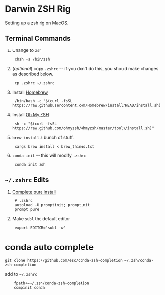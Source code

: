 Darwin ZSH Rig
==============

Setting up a zsh rig on MacOS. 

Terminal Commands
-----------------

1. Change to `zsh`

        chsh -s /bin/zsh

1. (_optional_) copy `.zshrc` -- if you don't do this, you should make changes as described below.

        cp .zshrc ~/.zshrc

1. Install [Homebrew](https://brew.sh)

        /bin/bash -c "$(curl -fsSL https://raw.githubusercontent.com/Homebrew/install/HEAD/install.sh)"

1. Install [Oh My ZSH](https://ohmyz.sh)

        sh -c "$(curl -fsSL https://raw.github.com/ohmyzsh/ohmyzsh/master/tools/install.sh)"

1. `brew install` a bunch of stuff.

        xargs brew install < brew_things.txt

1. `conda init` -- this will modify `.zshrc`

        conda init zsh


`~/.zshrc` Edits
----------------

1. [Complete pure install](https://github.com/sindresorhus/pure#getting-started)

        # .zshrc
        autoload -U promptinit; promptinit
        prompt pure

1. Make `subl` the default editor

        export EDITOR='subl -w'


conda auto complete
===================

```shell
git clone https://github.com/esc/conda-zsh-completion ~/.zsh/conda-zsh-completion
```


add to `~/.zshrc`

        fpath+=~/.zsh/conda-zsh-completion
        compinit conda


